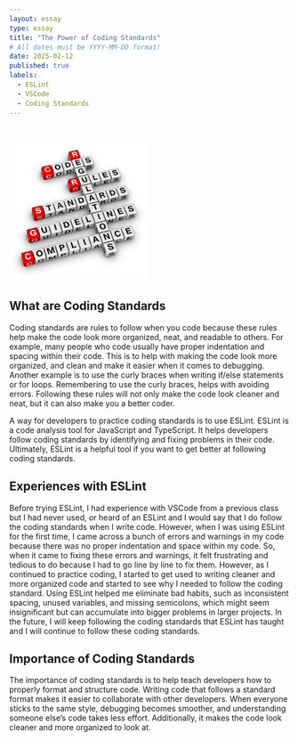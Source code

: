 ```yaml
---
layout: essay
type: essay
title: "The Power of Coding Standards" 
# All dates must be YYYY-MM-DD format!
date: 2025-02-12
published: true
labels:
  - ESLint
  - VSCode
  - Coding Standards
---
```


# <img width="250px"  src="/img/codingstandard.jpg" >

## What are Coding Standards
Coding standards are rules to follow when you code because these rules help make the code look more organized, neat, and readable to others. For example, many people who code usually have proper indentation and spacing within their code. This is to help with making the code look more organized, and clean and make it easier when it comes to debugging. Another example is to use the curly braces when writing if/else statements or for loops. Remembering to use the curly braces, helps with avoiding errors. Following these rules will not only make the code look cleaner and neat, but it can also make you a better coder. 

A way for developers to practice coding standards is to use ESLint. ESLint is a code analysis tool for JavaScript and TypeScript. It helps developers follow coding standards by identifying and fixing problems in their code. Ultimately, ESLint is a helpful tool if you want to get better at following coding standards.

## Experiences with ESLint
Before trying ESLint, I had experience with VSCode from a previous class but I had never used, or heard of an ESLint and I would say that I do follow the coding standards when I write code. However, when I was using ESLint for the first time, I came across a bunch of errors and warnings in my code because there was no proper indentation and space within my code. So, when it came to fixing these errors and warnings, it felt frustrating and tedious to do because I had to go line by line to fix them. However, as I continued to practice coding, I started to get used to writing cleaner and more organized code and started to see why I needed to follow the coding standard. Using ESLint helped me eliminate bad habits, such as inconsistent spacing, unused variables, and missing semicolons, which might seem insignificant but can accumulate into bigger problems in larger projects. In the future, I will keep following the coding standards that ESLint has taught and I will continue to follow these coding standards.

## Importance of Coding Standards
The importance of coding standards is to help teach developers how to properly format and structure code. Writing code that follows a standard format makes it easier to collaborate with other developers. When everyone sticks to the same style, debugging becomes smoother, and understanding someone else’s code takes less effort. Additionally, it makes the code look cleaner and more organized to look at. 

